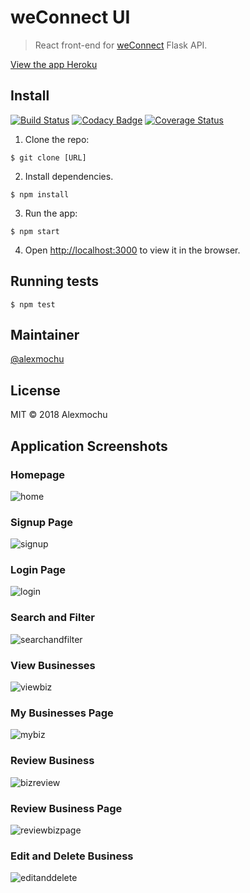  # weConnect UI

> React front-end for [weConnect](#) Flask API.

[View the app Heroku](https://weconnect-ui.herokuapp.com/)

## Install
[![Build Status](https://travis-ci.org/alexmochu/weconnect_react.svg?branch=master)](https://travis-ci.org/alexmochu/weconnect_react)
[![Codacy Badge](https://api.codacy.com/project/badge/Grade/8e521975b15f4d2b8c1b79606832cb2a)](https://www.codacy.com/app/alexmochu/weConnect_React?utm_source=github.com&amp;utm_medium=referral&amp;utm_content=alexmochu/weConnect_React&amp;utm_campaign=Badge_Grade)
[![Coverage Status](https://coveralls.io/repos/github/alexmochu/weconnect_react/badge.svg?branch=ch-pace-all-tests-in-one-place-59030976)](https://coveralls.io/github/alexmochu/weconnect_react?branch=ch-pace-all-tests-in-one-place-59030976)


1. Clone the repo: 
```
$ git clone [URL]
```
2. Install dependencies.
```
$ npm install
```
3. Run the app:
```
$ npm start
```
4. Open [http://localhost:3000](http://localhost:3000) to view it in the browser.
## Running tests

```
$ npm test
```

## Maintainer

[@alexmochu](https://github.com/alexmochu) 

## License

MIT © 2018 Alexmochu

## Application Screenshots

### Homepage
![home](https://user-images.githubusercontent.com/18735075/50088814-2469e800-0215-11e9-9629-6d724e3a7482.png)
### Signup Page
![signup](https://user-images.githubusercontent.com/18735075/50089620-55e3b300-0217-11e9-9c54-55d886ec1373.png)
### Login Page
![login](https://user-images.githubusercontent.com/18735075/50089602-49f7f100-0217-11e9-88b5-e6863a818ad5.png)
### Search and Filter
![searchandfilter](https://user-images.githubusercontent.com/18735075/50089603-49f7f100-0217-11e9-82f2-e532c3d17a74.png)
### View Businesses
![viewbiz](https://user-images.githubusercontent.com/18735075/50089616-52502c00-0217-11e9-90d9-0c9039dd85a2.png)
### My Businesses Page
![mybiz](https://user-images.githubusercontent.com/18735075/50089627-57ad7680-0217-11e9-90d3-74ffa4e9a418.png)
### Review Business
![bizreview](https://user-images.githubusercontent.com/18735075/50089637-5da35780-0217-11e9-978e-7dd022c5cc5a.png)
### Review Business Page
![reviewbizpage](https://user-images.githubusercontent.com/18735075/50089630-58dea380-0217-11e9-813a-ddd58a08bb6a.png)
### Edit and Delete Business
![editanddelete](https://user-images.githubusercontent.com/18735075/50089642-6005b180-0217-11e9-8a59-98941c4cbf18.png)

